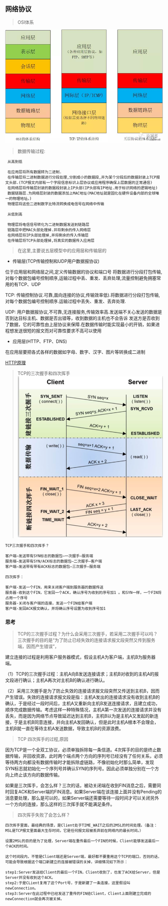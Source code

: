 #
## 网络协议

> OSI体系

![images](./assets/OSI.png)

>数据传输过程:
```
 从高到低
 
 在应用层将所有数据转为二进制.
 在传输层将二进制数据进行分段处理,分割成小的数据段,并为某个分段后的数据封装上TCP报文头部.(TCP报文内部有一个字段信息标识上层协议或应用程序确保上层数据的正常通信)
 在网络层将传输层封装的数据段封装上IP头部(IP头部有IP地址.用于标识网络的逻辑地址)
 数据链路层.为网络层封装的数据添加上MAC地址(MAC地址就是固化在硬件设备内部的全球唯一的物理地址。)
 物理层将这些二进制数字比特流转换成电信号在网络中传输
 
 从低到高
 
 物理层将电信信号转化为二进制数据发送到链路层
 链路层中把MAC头部处理掉.并将剩余的传入网络层
 在网络层将IP头部处理掉,并将剩余的传入传输层
 在传输层将TCP头部处理掉,将真实的数据传入应用层
```
 
 

> 在这里,主要说五层模型中的应用层和传输层的

+ 传输层(TCP传输控制和UDP用户数据报协议)

位于应用层和网络层之间,定义传输数据的协议和端口号
将数据进行分段打包传输,对每个数据包编号控制顺序,运输过程中丢、重发、丢弃处理,流量控制避免拥塞常用的有TCP、UDP

TCP: 传输控制协议.可靠,面向连接的协议,传输效率低).将数据进行分段打包传输,对每个数据包编号控制顺序.运输过程中丢失、重发、丢弃处理.

UDP: 用户数据报协议,不可靠,无连接服务,传输效率高.发送端不关心发送的数据是否到达目标主机、数据是否出错等，收到数据的主机也不会告诉 发送方是否收到了数据，它的可靠性由上层协议来保障.在数据传输时能实现最小的开销，如果进程想发送很短的报文而对可靠性要求不高可以使用

+ 应用层(HTTP、FTP、DNS)

在应用层要把各式各样的数据如字母、数字、汉字、图片等转换成二进制

[HTTP原理](./http.md)


> TCP的三次握手和四次挥手
![](./assets/tcp.png)

```
TCP三次握手和四次挥手？

客户端–发送带有SYN标志的数据包–一次握手–服务端
服务端–发送带有SYN/ACK标志的数据包–二次握手–客户端
客户端–发送带有带有ACK标志的数据包–三次握手–服务端

四次挥手：

客户端-发送一个FIN，用来关闭客户端到服务器的数据传送
服务器-收到这个FIN，它发回一个ACK，确认序号为收到的序号加1 。和SYN一样，一个FIN将占用一个序号
服务器-关闭与客户端的连接，发送一个FIN给客户端
客户端-发回ACK报文确认，并将确认序号设置为收到序号加1

```

### 思考
> TCP的三次握手过程？为什么会采用三次握手，若采用二次握手可以吗？
 三次握手的目的是“为了防止已经失效的连接请求报文段突然又传到服务端，因而产生错误”，
 
   建立连接的过程是利用客户服务器模式，假设主机A为客户端，主机B为服务器端。
 
 （1）TCP的三次握手过程：主机A向B发送连接请求；主机B对收到的主机A的报文段进行确认；主机A再次对主机B的确认进行确认。
 
 （2）采用三次握手是为了防止失效的连接请求报文段突然又传送到主机B，因而产生错误。失效的连接请求报文段是指：主机A发出的连接请求没有收到主机B的确认，于是经过一段时间后，主机A又重新向主机B发送连接请求，且建立成功，顺序完成数据传输。考虑这样一种特殊情况，主机A第一次发送的连接请求并没有丢失，而是因为网络节点导致延迟达到主机B，主机B以为是主机A又发起的新连接，于是主机B同意连接，并向主机A发回确认，但是此时主机A根本不会理会，主机B就一直在等待主机A发送数据，导致主机B的资源浪费。
 
> TCP 四次挥手的过程,原因

因为TCP是一个全双工协议，必须单独拆除每一条信道。4次挥手的目的是终止数据传输，并回收资源，此时两个端点两个方向的序列号已经没有了任何关系，必须等待两方向都没有数据传输时才能拆除虚链路，不像初始化时那么简单，发现SYN标志就初始化一个序列号并确认SYN的序列号。因此必须单独分别在一个方向上终止该方向的数据传输。

如果是三次挥手，会怎么样？三次的话，被动关闭端在收到FIN消息之后，需要同时回复ACK和Server端的FIN消息。如果Server端在该连接上面并没有Pending的消息要处理，那么是可以的，如果Server端还需要等待一段时间才可以关闭另外一个方向的连接，那么这样的三次挥手就不能满足条件。

> 四次挥手失败了会怎么样？
```
四次挥手里面，最经典的场景，是Client处于TIME_WAIT之后的2MSL的时间处理。（备注：MSL是TCP报文里面最大生存时间，它是任何报文段被丢弃前在网络内的最长时间。）

设置2MSL的目的是为了处理，Server端在重传最后一个FIN的时候，Client能够发送最后一个ACK的时间。

这个时间段内，不管是Client端还是Server端，最好都不要重用这个TCP的端口，否则的话，可能会导致根据这个端口新建立的连接被错误的关掉，详细情况如下所示：

step1:Server发送给Client的最后一个FIN，Client收到了，也发了ACK给Server，但是Server并没有收到这个ACK。
step2:于是CLient复用了这个Port号，于是新建了一条连接，这里假设叫newConnection。
step3:Server在此过程中已经发送了重传的FIN给Client，Client上面刚建立完成的newConnection就会再次被关掉。


```